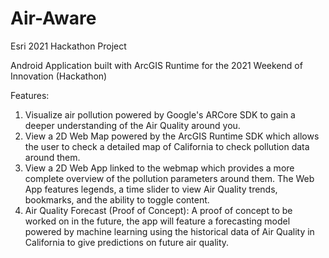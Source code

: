 # Air-Aware
Esri 2021 Hackathon Project

Android Application built with ArcGIS Runtime for the 2021 Weekend of Innovation (Hackathon)

Features:

1. Visualize air pollution powered by Google's ARCore SDK to gain a deeper understanding of the Air Quality around you.
2. View a 2D Web Map powered by the ArcGIS Runtime SDK which allows the user to check a detailed map of California to check pollution data around them.
3. View a 2D Web App linked to the webmap which provides a more complete overview of the pollution parameters around them. The Web App features legends, a time slider to view Air Quality trends, bookmarks, and the ability to toggle content.
4. Air Quality Forecast (Proof of Concept): A proof of concept to be worked on in the future, the app will feature a forecasting model powered by machine learning using the historical data of Air Quality in California to give predictions on future air quality.
